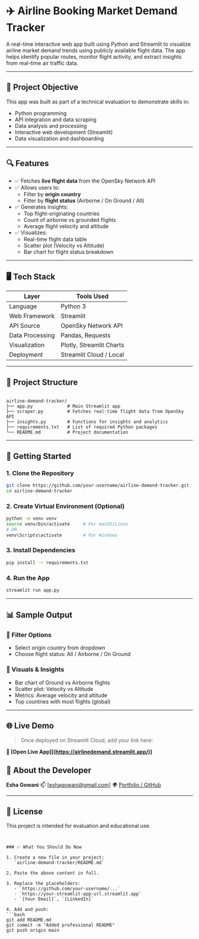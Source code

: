 # ✈️ Airline Booking Market Demand Tracker

A real-time interactive web app built using Python and Streamlit to visualize airline market demand trends using publicly available flight data. The app helps identify popular routes, monitor flight activity, and extract insights from real-time air traffic data.

---

## 📌 Project Objective

This app was built as part of a technical evaluation to demonstrate skills in:

- Python programming
- API integration and data scraping
- Data analysis and processing
- Interactive web development (Streamlit)
- Data visualization and dashboarding

---

## 🔍 Features

- ✅ Fetches **live flight data** from the OpenSky Network API
- ✅ Allows users to:
  - Filter by **origin country**
  - Filter by **flight status** (Airborne / On Ground / All)
- ✅ Generates insights:
  - Top flight-originating countries
  - Count of airborne vs grounded flights
  - Average flight velocity and altitude
- ✅ Visualizes:
  - Real-time flight data table
  - Scatter plot (Velocity vs Altitude)
  - Bar chart for flight status breakdown

---

## 🖥️ Tech Stack

| Layer            | Tools Used                 |
|------------------|----------------------------|
| Language         | Python 3                   |
| Web Framework    | Streamlit                  |
| API Source       | OpenSky Network API        |
| Data Processing  | Pandas, Requests           |
| Visualization    | Plotly, Streamlit Charts   |
| Deployment       | Streamlit Cloud / Local    |

---

## 📂 Project Structure

```

airline-demand-tracker/
├── app.py             # Main Streamlit app
├── scraper.py         # Fetches real-time flight data from OpenSky API
├── insights.py        # Functions for insights and analytics
├── requirements.txt   # List of required Python packages
└── README.md          # Project documentation

````

---

## 🚀 Getting Started

### 1. Clone the Repository

```bash
git clone https://github.com/your-username/airline-demand-tracker.git
cd airline-demand-tracker
````

### 2. Create Virtual Environment (Optional)

```bash
python -m venv venv
source venv/bin/activate     # For macOS/Linux
# OR
venv\Scripts\activate        # For Windows
```

### 3. Install Dependencies

```bash
pip install -r requirements.txt
```

### 4. Run the App

```bash
streamlit run app.py
```

---

## 📊 Sample Output

### 🔹 Filter Options

* Select origin country from dropdown
* Choose flight status: All / Airborne / On Ground

### 🔹 Visuals & Insights

* Bar chart of Ground vs Airborne flights
* Scatter plot: Velocity vs Altitude
* Metrics: Average velocity and altitude
* Top countries with most flights (global)

---

## 🌐 Live Demo

> Once deployed on Streamlit Cloud, add your link here:

**🔗 [Open Live App][(https://airlinedemand.streamlit.app/)]**


## 🧠 About the Developer

**Esha Gowani**
📫 \[eshagowani@gmail.com]
🌍 [Portfolio / GitHub](https://github.com/Esha130)

---

## 📝 License

This project is intended for evaluation and educational use.

````


### ✅ What You Should Do Now

1. Create a new file in your project:  
   `airline-demand-tracker/README.md`

2. Paste the above content in full.

3. Replace the placeholders:
   - `https://github.com/your-username/...`
   - `https://your-streamlit-app-url.streamlit.app`
   - `[Your Email]`, `[LinkedIn]`

4. Add and push:
```bash
git add README.md
git commit -m "Added professional README"
git push origin main
